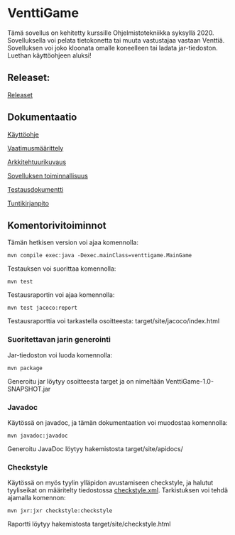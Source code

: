 # VenttiGame

Tämä sovellus on kehitetty kurssille Ohjelmistotekniikka syksyllä 2020. Sovelluksella voi pelata tietokonetta tai muuta vastustajaa vastaan Venttiä.
Sovelluksen voi joko kloonata omalle koneelleen tai ladata jar-tiedoston. Luethan käyttöohjeen aluksi!


## Releaset: 

[Releaset](https://github.com/marykristina4/ot-harjoitustyo/releases)

## Dokumentaatio

[Käyttöohje](https://github.com/marykristina4/ot-harjoitustyo/blob/master/dokumentaatio/kayttoohje.md)

[Vaatimusmäärittely](https://github.com/marykristina4/ot-harjoitustyo/blob/master/dokumentaatio/vaatimusmaarittely.md)

[Arkkitehtuurikuvaus](https://github.com/marykristina4/ot-harjoitustyo/blob/master/dokumentaatio/arkkitehtuuri.md)

[Sovelluksen toiminnallisuus](https://github.com/marykristina4/ot-harjoitustyo/blob/master/dokumentaatio/maarittely.md)

[Testausdokumentti](https://github.com/marykristina4/ot-harjoitustyo/blob/master/dokumentaatio/testaus.md)

[Tuntikirjanpito](https://github.com/marykristina4/ot-harjoitustyo/blob/master/dokumentaatio/tuntikirjanpito.md)

## Komentorivitoiminnot

Tämän hetkisen version voi ajaa komennolla:

```
mvn compile exec:java -Dexec.mainClass=venttigame.MainGame
```
Testauksen voi suorittaa komennolla:
```
mvn test
```
Testausraportin voi ajaa komennolla: 
```
mvn test jacoco:report
```
Testausraporttia voi tarkastella osoitteesta: target/site/jacoco/index.html

### Suoritettavan jarin generointi

Jar-tiedoston voi luoda komennolla:
```
mvn package
```
Generoitu jar löytyy osoitteesta target ja on nimeltään VenttiGame-1.0-SNAPSHOT.jar 

### Javadoc

Käytössä on javadoc, ja tämän dokumentaation voi muodostaa komennolla:
```
mvn javadoc:javadoc
```
Generoitu JavaDoc löytyy hakemistosta target/site/apidocs/

### Checkstyle

Käytössä on myös tyylin ylläpidon avustamiseen checkstyle, ja halutut tyyliseikat on määritelty tiedostossa [checkstyle.xml](https://github.com/marykristina4/ot-harjoitustyo/blob/master/VenttiGame/checkstyle.xml). Tarkistuksen voi tehdä ajamalla komennon:
```
mvn jxr:jxr checkstyle:checkstyle
```
Raportti löytyy hakemistosta  target/site/checkstyle.html




